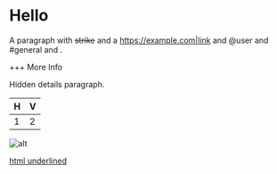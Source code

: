# Hello

A paragraph with ~~strike~~ and a <https://example.com|link> and @user and #general and .

+++ More Info

Hidden details paragraph.

| H | V |
| - | - |
| 1 | 2 |

![alt](https://example.com/img.png)

<u>html underlined</u>
